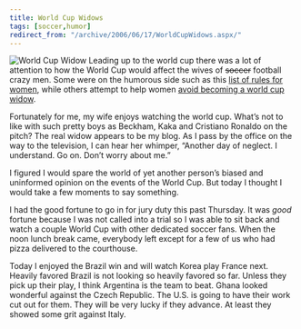 ```yaml
---
title: World Cup Widows
tags: [soccer,humor]
redirect_from: "/archive/2006/06/17/WorldCupWidows.aspx/"
---
```


![World Cup Widow](https://haacked.com/assets/images/WorldCupWidows.jpg) Leading
up to the world cup there was a lot of attention to how the World Cup
would affect the wives of ~~soccer~~ football crazy men. Some were on
the humorous side such as this [list of rules for
women](http://www.boreme.com/boreme/funny-2006/world-cup-rules-p1.php "List of Rules"),
while others attempt to help women [avoid becoming a world cup
widow](http://www.newkerala.com/news3.php?action=fullnews&id=8512 "Avoid becoming a world cup widow").

Fortunately for me, my wife enjoys watching the world cup. What’s not to
like with such pretty boys as Beckham, Kaka and Cristiano Ronaldo on the
pitch? The real widow appears to be my blog. As I pass by the office on
the way to the television, I can hear her whimper, “Another day of
neglect. I understand. Go on. Don’t worry about me.”

I figured I would spare the world of yet another person’s biased and
uninformed opinion on the events of the World Cup. But today I thought I
would take a few moments to say something.

I had the good fortune to go in for jury duty this past Thursday. It was
*good* fortune because I was not called into a trial so I was able to
sit back and watch a couple World Cup with other dedicated soccer fans.
When the noon lunch break came, everybody left except for a few of us
who had pizza delivered to the courthouse.

Today I enjoyed the Brazil win and will watch Korea play France next.
Heavily favored Brazil is not looking so heavily favored so far. Unless
they pick up their play, I think Argentina is the team to beat. Ghana
looked wonderful against the Czech Republic. The U.S. is going to have
their work cut out for them. They will be very lucky if they advance. At
least they showed some grit against Italy.

